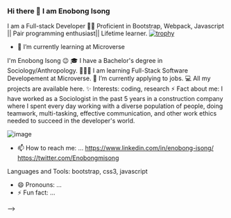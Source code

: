  
### Hi there 👋 I am Enobong Isong
 


I am a Full-stack Developer 👨‍💻  Proficient in Bootstrap, Webpack, Javascript || Pair programming enthusiast|| Lifetime learner. [![trophy](https://github-profile-trophy.vercel.app/?username=Enoisong)](https://github.com/Enoisona/github-profile-trophy)
 
- 🌱 I’m currently learning at Microverse

I'm Enobong Isong 😉
🎓 I have a Bachelor's degree in Sociology/Anthropology.
👨🏻‍💻 I am learning Full-Stack Software Developement at Microverse.
🌱 I’m currently applying to jobs.
💻 All my projects are available here.
✨ Interests: coding, research
⚡ Fact about me:  I have worked as a Sociologist in the past 5 years in a construction company where I spent every day working with a diverse population of people, doing teamwork,  multi-tasking, effective communication, and other work ethics needed to succeed in the developer's world. 

![image](https://user-images.githubusercontent.com/110339348/231042935-5172d9c0-80e8-4ba9-9c38-660ad632c9e6.png)

 
- 📫 How to reach me: ...
https://www.linkedin.com/in/enobong-isong/ https://twitter.com/Enobongmisong

Languages and Tools:
bootstrap, css3, javascript

- 😄 Pronouns: ...
- ⚡ Fun fact: ...

-->
